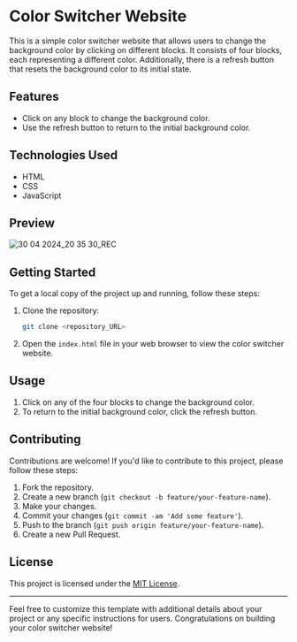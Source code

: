 # Color Switcher Website

This is a simple color switcher website that allows users to change the background color by clicking on different blocks. It consists of four blocks, each representing a different color. Additionally, there is a refresh button that resets the background color to its initial state.

## Features

- Click on any block to change the background color.
- Use the refresh button to return to the initial background color.

## Technologies Used

- HTML
- CSS
- JavaScript

## Preview

![30 04 2024_20 35 30_REC](https://github.com/rashmikauthaa/04_ColorSwitcher/assets/164472969/3b2862da-a58a-436f-8f6f-8a0cfb065301)


## Getting Started

To get a local copy of the project up and running, follow these steps:

1. Clone the repository:

   ```bash
   git clone <repository_URL>
   ```

2. Open the `index.html` file in your web browser to view the color switcher website.

## Usage

1. Click on any of the four blocks to change the background color.
2. To return to the initial background color, click the refresh button.

## Contributing

Contributions are welcome! If you'd like to contribute to this project, please follow these steps:

1. Fork the repository.
2. Create a new branch (`git checkout -b feature/your-feature-name`).
3. Make your changes.
4. Commit your changes (`git commit -am 'Add some feature'`).
5. Push to the branch (`git push origin feature/your-feature-name`).
6. Create a new Pull Request.

## License

This project is licensed under the [MIT License](LICENSE).

---

Feel free to customize this template with additional details about your project or any specific instructions for users. Congratulations on building your color switcher website!